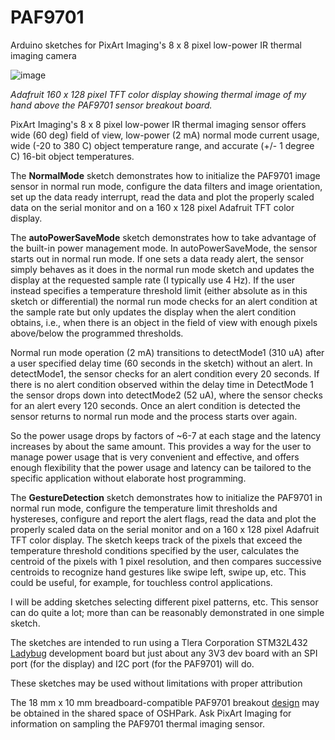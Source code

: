# PAF9701
Arduino sketches for PixArt Imaging's 8 x 8 pixel low-power IR thermal imaging camera

![image](https://user-images.githubusercontent.com/6698410/131921078-3c8f8538-b9d3-4090-8422-59423026ff9d.jpg)

*Adafruit 160 x 128 pixel TFT color display showing thermal image of my hand above the PAF9701 sensor breakout board.*

PixArt Imaging's 8 x 8 pixel low-power IR thermal imaging sensor offers wide (60 deg) field of view, low-power (2 mA) normal mode current usage, wide (-20 to 380 C) object temperature range, and accurate (+/- 1 degree C) 16-bit object temperatures.

The **NormalMode** sketch demonstrates how to initialize the PAF9701 image sensor in normal run mode, configure the data filters and image orientation, set up the data ready interrupt, read the data and plot the properly scaled data on the serial monitor and on a 160 x 128 pixel Adafruit TFT color display.

The **autoPowerSaveMode** sketch demonstrates how to take advantage of the built-in power management mode. In autoPowerSaveMode, the sensor starts out in normal run mode. If one sets a data ready alert, the sensor simply behaves as it does in the normal run mode sketch and updates the display at the requested sample rate (I typically use 4 Hz). If the user instead specifies a temperature threshold limit (either absolute as in this sketch or differential) the normal run mode checks for an alert condition at the sample rate but only updates the display when the alert condition obtains, i.e., when there is an object in the field of view with enough pixels above/below the programmed thresholds. 

Normal run mode operation (2 mA) transitions to detectMode1 (310 uA) after a user specified delay time (60 seconds in the sketch) without an alert. In detectMode1, the sensor checks for an alert condition every 20 seconds. If there is no alert condition observed within the delay time in DetectMode 1 the sensor drops down into detectMode2 (52 uA), where the sensor checks for an alert every 120 seconds. Once an alert condition is detected the sensor returns to normal run mode and the process starts over again.

So the power usage drops by factors of ~6-7 at each stage and the latency increases by about the same amount. This provides a way for the user to manage power usage that is very convenient and effective, and offers enough flexibility that the power usage and latency can be tailored to the specific application without elaborate host programming.

The **GestureDetection** sketch demonstrates how to initialize the PAF9701 in normal run mode, configure the temperature limit thresholds and hystereses, configure and report the alert flags, read the data and plot the properly scaled data on the serial monitor and on a 160 x 128 pixel Adafruit TFT color display.  The sketch keeps track of the pixels that exceed the temperature threshold conditions specified by the user, calculates the centroid of the pixels with 1 pixel resolution, and then compares successive centroids to recognize hand gestures like swipe left, swipe up, etc. This could be useful, for example, for touchless control applications.

I will be adding sketches selecting different pixel patterns, etc. This sensor can do quite a lot; more than can be reasonably demonstrated in one simple sketch.

The sketches are intended to run using a Tlera Corporation STM32L432 [Ladybug](https://www.tindie.com/products/tleracorp/ladybug-stm32l432-development-board/) development board but just about any 3V3 dev board with an SPI port (for the display) and I2C port (for the PAF9701) will do.

These sketches may be used without limitations with proper attribution

The 18 mm x 10 mm breadboard-compatible PAF9701 breakout [design](https://oshpark.com/shared_projects/jREzx9Yg) may be obtained in the shared space of OSHPark. Ask PixArt Imaging for information on sampling the PAF9701 thermal imaging sensor.
